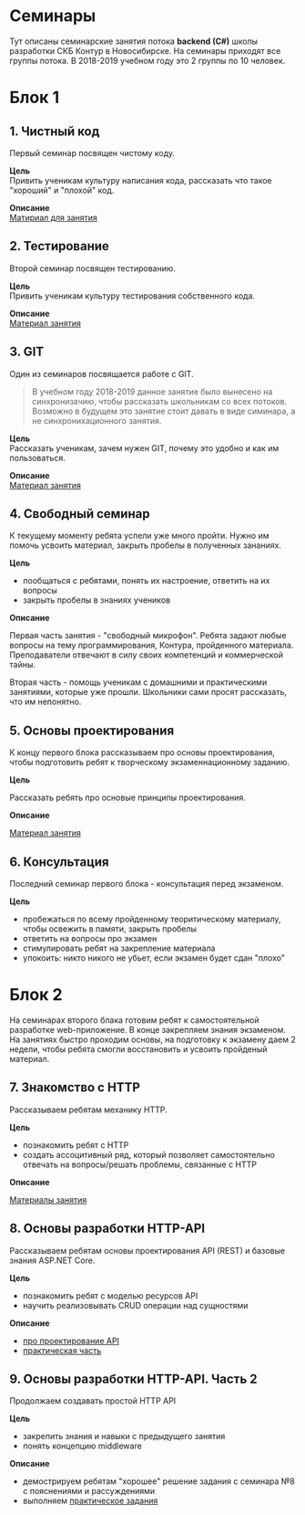 Семинары
========

Тут описаны семинарские занятия потока **backend (C#)** школы разработки СКБ Контур в Новосибирске.
На семинары приходят все группы потока. В 2018-2019 учебном году это 2 группы по 10 человек.

# Блок 1

## 1. Чистный код

Первый семинар посвящен чистому коду. 

**Цель**  
Привить ученикам культуру написания кода, рассказать что такое "хороший" и "плохой" код.

**Описание**  
[Матириал для занятия](https://github.com/kontur-course-nsk/lecture/tree/master/CleanCode)

## 2. Тестирование

Второй семинар посвящен тестированию. 

**Цель**  
Привить ученикам культуру тестирования собственного кода.

**Описание**  
[Материал занятия](https://github.com/kontur-course-nsk/lecture/tree/master/Testing)

## 3. GIT

Один из семинаров посвящается работе с GIT. 

> В учебном году 2018-2019 данное занятие было вынесено на синхронизачию, чтобы рассказать школьникам со всех потоков.
> Возможно в будущем это занятие стоит давать в виде симинара, а не синхронихационного занятия.

**Цель**  
Рассказать ученикам, зачем нужен GIT, почему это удобно и как им пользоваться.

**Описание**  
[Материал занятия](https://github.com/kontur-course-nsk/lecture/tree/master/Git)

## 4. Свободный семинар

К текущему моменту ребята успели уже много пройти. Нужно им помочь усвоить материал, закрыть пробелы в полученных зананиях.

**Цель**  

- пообщаться с ребятами, понять их настроение, ответить на их вопросы
- закрыть пробелы в знаниях учеников

**Описание**

Первая часть занятия - "свободный микрофон". Ребята задают любые вопросы на тему программирования, Контура, пройденного материала. Преподаватели отвечают в силу своих компетенций и коммерческой тайны.

Вторая часть - помощь ученикам с домашними и практическими занятиями, которые уже прошли. Школьники сами просят рассказать, что им непонятно.

## 5. Основы проектирования

К концу первого блока рассказываем про основы проектирования, чтобы подготовить ребят к творческому экзаменнационному заданию.

**Цель**  

Рассказать ребять про основые принципы проектирования.

**Описание**  

[Материал занятия](https://github.com/kontur-course-nsk/lecture/tree/master/design)

## 6. Консультация

Последний семинар первого блока - консультация перед экзаменом. 

**Цель**  

- пробежаться по всему пройденному теоритическому материалу, чтобы освежить в памяти, закрыть пробелы
- ответить на вопросы про экзамен
- стимулировать ребят на закрепление материала
- упокоить: никто никого не убьет, если экзамен будет сдан "плохо"

# Блок 2

На семинарах второго блака готовим ребят к самостоятельной разработке web-приложение.
В конце закрепляем знания экзаменом. 
На занятиях быстро проходим основы, на подготовку к экзамену даем 2 недели, чтобы ребята смогли восстановить и усвоить пройденый материал.

## 7. Знакомство с HTTP

Рассказываем ребятам механику HTTP.

**Цель**

- познакомить ребят с HTTP
- создать ассоцитивный ряд, который позволяет самостоятельно отвечать на вопросы/решать проблемы, связанные с HTTP

**Описание**

[Материалы занятия](https://github.com/kontur-course-nsk/lecture/tree/master/HTTP)

## 8. Основы разработки HTTP-API

Рассказываем ребятам основы проектирования API (REST) и базовые знания ASP.NET Core.

**Цель**

- познакомить ребят с моделью ресурсов API
- научить реализовывать CRUD операции над сущностями

**Описание**

- [про проектирование API](https://docs.google.com/presentation/d/1e7umGTzKOG_uwVt6kMSDsrtunn8HyK2hdclFDW-SkjU/edit)
- [практическая часть](https://github.com/kontur-course-nsk/lecture/tree/master/Web)

## 9. Основы разработки HTTP-API. Часть 2

Продолжаем создавать простой HTTP API

**Цель**

- закрепить знания и навыки с предыдущего занятия
- понять концепцию middleware

**Описание**

- демострируем ребятам "хорошее" решение задания с семинара №8 с пояснениями и рассуждениями
- выполняем [практическое задания](https://github.com/kontur-course-nsk/lecture/tree/master/Web2)
